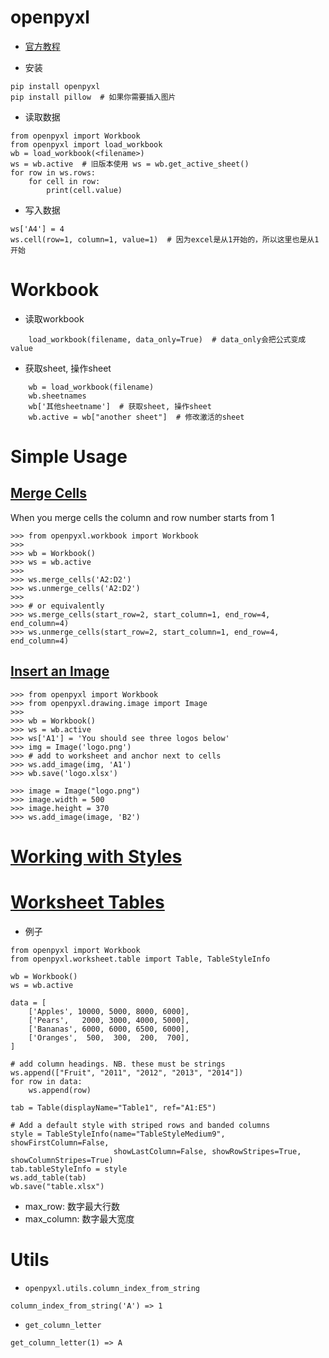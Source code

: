 # openpyxl
* [官方教程](https://openpyxl.readthedocs.io/)

* 安装


```
pip install openpyxl
pip install pillow  # 如果你需要插入图片
```


* 读取数据

```
from openpyxl import Workbook
from openpyxl import load_workbook
wb = load_workbook(<filename>)
ws = wb.active  # 旧版本使用 ws = wb.get_active_sheet()
for row in ws.rows:
    for cell in row:
        print(cell.value)
```


* 写入数据

```
ws['A4'] = 4
ws.cell(row=1, column=1, value=1)  # 因为excel是从1开始的，所以这里也是从1开始
```


# Workbook
* 读取workbook

```
    load_workbook(filename, data_only=True)  # data_only会把公式变成value
```


* 获取sheet, 操作sheet


```
    wb = load_workbook(filename)
    wb.sheetnames
    wb['其他sheetname']  # 获取sheet, 操作sheet
    wb.active = wb["another sheet"]  # 修改激活的sheet
```



# Simple Usage

## [Merge Cells](https://openpyxl.readthedocs.io/en/stable/usage.html#merge-unmerge-cells)
When you merge cells the column and row number starts from 1

```
>>> from openpyxl.workbook import Workbook
>>>
>>> wb = Workbook()
>>> ws = wb.active
>>>
>>> ws.merge_cells('A2:D2')
>>> ws.unmerge_cells('A2:D2')
>>> 
>>> # or equivalently
>>> ws.merge_cells(start_row=2, start_column=1, end_row=4, end_column=4)
>>> ws.unmerge_cells(start_row=2, start_column=1, end_row=4, end_column=4)
```

## [Insert an Image](https://openpyxl.readthedocs.io/en/stable/usage.html#inserting-an-image)
```
>>> from openpyxl import Workbook
>>> from openpyxl.drawing.image import Image
>>>
>>> wb = Workbook()
>>> ws = wb.active
>>> ws['A1'] = 'You should see three logos below'
>>> img = Image('logo.png')
>>> # add to worksheet and anchor next to cells
>>> ws.add_image(img, 'A1')
>>> wb.save('logo.xlsx')

>>> image = Image("logo.png")
>>> image.width = 500
>>> image.height = 370
>>> ws.add_image(image, 'B2')
```

# [Working with Styles](https://openpyxl.readthedocs.io/en/stable/styles.html#)

# [Worksheet Tables](https://openpyxl.readthedocs.io/en/stable/worksheet_tables.html)

* 例子
```
from openpyxl import Workbook
from openpyxl.worksheet.table import Table, TableStyleInfo

wb = Workbook()
ws = wb.active

data = [
    ['Apples', 10000, 5000, 8000, 6000],
    ['Pears',   2000, 3000, 4000, 5000],
    ['Bananas', 6000, 6000, 6500, 6000],
    ['Oranges',  500,  300,  200,  700],
]

# add column headings. NB. these must be strings
ws.append(["Fruit", "2011", "2012", "2013", "2014"])
for row in data:
    ws.append(row)

tab = Table(displayName="Table1", ref="A1:E5")

# Add a default style with striped rows and banded columns
style = TableStyleInfo(name="TableStyleMedium9", showFirstColumn=False,
                       showLastColumn=False, showRowStripes=True, showColumnStripes=True)
tab.tableStyleInfo = style
ws.add_table(tab)
wb.save("table.xlsx")
```
* max_row: 数字最大行数
* max_column: 数字最大宽度

# Utils
* `openpyxl.utils.column_index_from_string`
```
column_index_from_string('A') => 1
```

* `get_column_letter`
```
get_column_letter(1) => A
```
